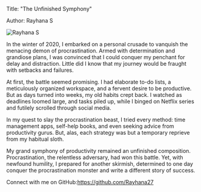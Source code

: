 Title: "The Unfinished Symphony"

Author: Rayhana S

![Rayhana S](https://github.com/VedasreeM/githober2023/blob/main/images/Rayhana.jpg)



In the winter of 2020, I embarked on a personal crusade to vanquish the menacing demon of procrastination. Armed with determination and grandiose plans, I was convinced that I could conquer my penchant for delay and distraction. Little did I know that my journey would be fraught with setbacks and failures.

At first, the battle seemed promising. I had elaborate to-do lists, a meticulously organized workspace, and a fervent desire to be productive. But as days turned into weeks, my old habits crept back. I watched as deadlines loomed large, and tasks piled up, while I binged on Netflix series and futilely scrolled through social media.

In my quest to slay the procrastination beast, I tried every method: time management apps, self-help books, and even seeking advice from productivity gurus. But, alas, each strategy was but a temporary reprieve from my habitual sloth.

My grand symphony of productivity remained an unfinished composition. Procrastination, the relentless adversary, had won this battle. Yet, with newfound humility, I prepared for another skirmish, determined to one day conquer the procrastination monster and write a different story of success.

Connect with me on GitHub:https://github.com/Rayhana27
